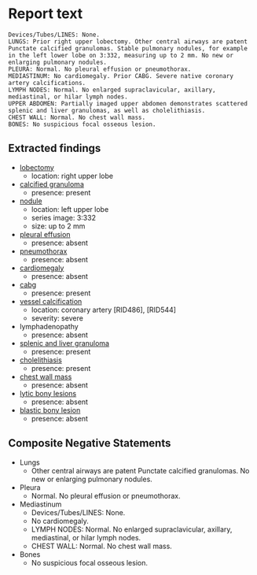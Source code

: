 # Report text

```text
Devices/Tubes/LINES: None.
LUNGS: Prior right upper lobectomy. Other central airways are patent Punctate calcified granulomas. Stable pulmonary nodules, for example in the left lower lobe on 3:332, measuring up to 2 mm. No new or enlarging pulmonary nodules.
PLEURA: Normal. No pleural effusion or pneumothorax.
MEDIASTINUM: No cardiomegaly. Prior CABG. Severe native coronary artery calcifications.
LYMPH NODES: Normal. No enlarged supraclavicular, axillary, mediastinal, or hilar lymph nodes.
UPPER ABDOMEN: Partially imaged upper abdomen demonstrates scattered splenic and liver granulomas, as well as cholelithiasis.
CHEST WALL: Normal. No chest wall mass.
BONES: No suspicious focal osseous lesion.
```

## Extracted findings

- [lobectomy](../../definitions/hood/lobectomy.json)
  - location: right upper lobe
- [calcified granuloma](../../definitions/hood/calcified-granuloma.json)
  - presence: present
- [nodule](../../definitions/hood/adrenal-nodule.json)
  - location: left upper lobe
  - series image: 3:332
  - size: up to 2 mm
- [pleural effusion](../../definitions/hood/pleural-effusion.json)
  - presence: absent
- [pneumothorax](../../definitions/hood/pneumothorax.json)
  - presence: absent
- [cardiomegaly](../../definitions/upmedic/Cardiomegaly.cde.md)
  - presence: absent
- [cabg](../../definitions/hood/cabg.json)
  - presence: present
- [vessel calcification](../../definitions/nuance/coronary_artery_calcification.json)
  - location: coronary artery \[RID486\], \[RID544\]
  - severity: severe
- lymphadenopathy
  - presence: absent
- [splenic and liver granuloma](../../definitions/nuance/liver_or_spleen_granuloma.json)
  - presence: present
- [cholelithiasis](../../definitions/hood/cholelithiasis.json)
  - presence: present
- [chest wall mass](../../definitions/hood/chest-wall.json)  
  - presence: absent
- [lytic bony lesions](../../definitions/hood/lytic-lesion.md)
  - presence: absent
- [blastic bony lesion](../../definitions/hood/sclerotic-lesion.md)
  - presence: absent

## Composite Negative Statements

- Lungs
  - Other central airways are patent Punctate calcified granulomas. No new or enlarging pulmonary nodules.
- Pleura
  - Normal. No pleural effusion or pneumothorax.
- Mediastinum
  - Devices/Tubes/LINES: None.
  - No cardiomegaly.
  - LYMPH NODES: Normal. No enlarged supraclavicular, axillary, mediastinal, or hilar lymph nodes.
  - CHEST WALL: Normal. No chest wall mass.
- Bones
  - No suspicious focal osseous lesion.
